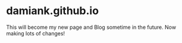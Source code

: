 # damiank.github.io
This will become my new page and Blog sometime in the future. Now making lots of changes!

